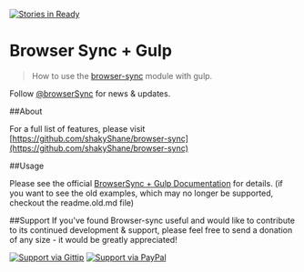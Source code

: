 [![Stories in Ready](https://badge.waffle.io/shakyShane/gulp-browser-sync.png?label=ready&title=Ready)](https://waffle.io/shakyShane/gulp-browser-sync)
# Browser Sync + Gulp

> How to use the [browser-sync](https://github.com/shakyShane/browser-sync) module with gulp.

Follow [@browserSync](http://www.twitter.com/browserSync) for news & updates.

##About

For a full list of features, please visit [https://github.com/shakyShane/browser-sync](https://github.com/shakyShane/browser-sync)

##Usage

Please see the official [BrowserSync + Gulp Documentation](http://www.browsersync.io/docs/gulp/) for details. (if you want to see the old examples,
which may no longer be supported, checkout the readme.old.md file)

##Support
If you've found Browser-sync useful and would like to contribute to its continued development & support, please feel free to send a donation of any size - it would be greatly appreciated!

[![Support via Gittip](https://rawgithub.com/chris---/Donation-Badges/master/gittip.jpeg)](https://www.gittip.com/shakyshane)
[![Support via PayPal](https://rawgithub.com/chris---/Donation-Badges/master/paypal.jpeg)](https://www.paypal.com/cgi-bin/webscr?cmd=_donations&business=shakyshane%40gmail%2ecom&lc=US&item_name=browser%2dsync)
